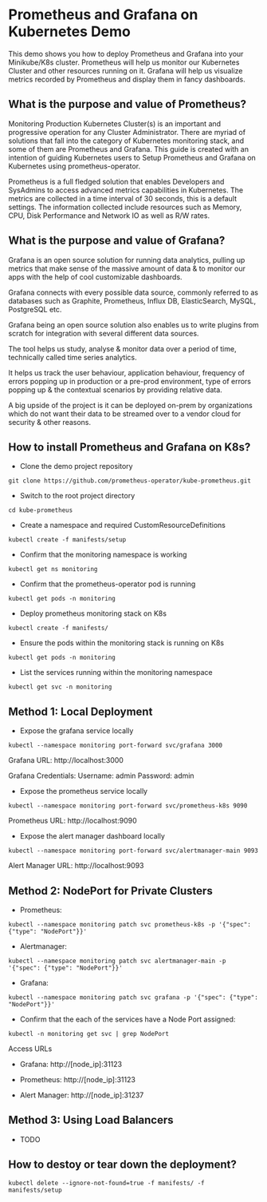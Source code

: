 # Prometheus and Grafana on Kubernetes Demo

This demo shows you how to deploy Prometheus and Grafana into your Minikube/K8s cluster. Prometheus will help us monitor our Kubernetes Cluster and other resources running on it. Grafana will help us visualize metrics recorded by Prometheus and display them in fancy dashboards.

## What is the purpose and value of Prometheus?

Monitoring Production Kubernetes Cluster(s) is an important and progressive operation for any Cluster Administrator. There are myriad of solutions that fall into the category of Kubernetes monitoring stack, and some of them are Prometheus and Grafana. This guide is created with an intention of guiding Kubernetes users to Setup Prometheus and Grafana on Kubernetes using prometheus-operator.

Prometheus is a full fledged solution that enables Developers and SysAdmins to access advanced metrics capabilities in Kubernetes. The metrics are collected in a time interval of 30 seconds, this is a default settings. The information collected include resources such as Memory, CPU, Disk Performance and Network IO as well as R/W rates.

## What is the purpose and value of Grafana?

Grafana is an open source solution for running data analytics, pulling up metrics that make sense of the massive amount of data & to monitor our apps with the help of cool customizable dashboards.

Grafana connects with every possible data source, commonly referred to as databases such as Graphite, Prometheus, Influx DB, ElasticSearch, MySQL, PostgreSQL etc.

Grafana being an open source solution also enables us to write plugins from scratch for integration with several different data sources.

The tool helps us study, analyse & monitor data over a period of time, technically called time series analytics.

It helps us track the user behaviour, application behaviour, frequency of errors popping up in production or a pre-prod environment, type of errors popping up & the contextual scenarios by providing relative data.

A big upside of the project is it can be deployed on-prem by organizations which do not want their data to be streamed over to a vendor cloud for security & other reasons.

## How to install Prometheus and Grafana on K8s?

- Clone the demo project repository

```
git clone https://github.com/prometheus-operator/kube-prometheus.git
```

- Switch to the root project directory

```
cd kube-prometheus
```

- Create a namespace and required CustomResourceDefinitions

```
kubectl create -f manifests/setup
```

- Confirm that the monitoring namespace is working

```
kubectl get ns monitoring
```

- Confirm that the prometheus-operator pod is running

```
kubectl get pods -n monitoring
```

- Deploy prometheus monitoring stack on K8s

```
kubectl create -f manifests/
```

- Ensure the pods within the monitoring stack is running on K8s

```
kubectl get pods -n monitoring
```

- List the services running within the monitoring namespace

```
kubectl get svc -n monitoring
```

## Method 1: Local Deployment

- Expose the grafana service locally

```
kubectl --namespace monitoring port-forward svc/grafana 3000
```

Grafana URL: http://localhost:3000

Grafana Credentials: Username: admin Password: admin

- Expose the prometheus service locally

```
kubectl --namespace monitoring port-forward svc/prometheus-k8s 9090
```

Prometheus URL: http://localhost:9090

- Expose the alert manager dashboard locally

```
kubectl --namespace monitoring port-forward svc/alertmanager-main 9093
```

Alert Manager URL: http://localhost:9093

## Method 2: NodePort for Private Clusters

- Prometheus:

```
kubectl --namespace monitoring patch svc prometheus-k8s -p '{"spec": {"type": "NodePort"}}'
```

- Alertmanager:

```
kubectl --namespace monitoring patch svc alertmanager-main -p '{"spec": {"type": "NodePort"}}'
```

- Grafana:

```
kubectl --namespace monitoring patch svc grafana -p '{"spec": {"type": "NodePort"}}'
```

- Confirm that the each of the services have a Node Port assigned:

```
kubectl -n monitoring get svc | grep NodePort
```

Access URLs
  
- Grafana: http://[node_ip]:31123


- Prometheus: http://[node_ip]:31123


- Alert Manager: http://[node_ip]:31237

## Method 3: Using Load Balancers

- TODO
## How to destoy or tear down the deployment?

``` 
kubectl delete --ignore-not-found=true -f manifests/ -f manifests/setup
```
